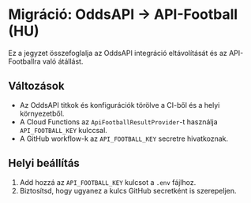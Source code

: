 # Migráció: OddsAPI → API-Football (HU)

Ez a jegyzet összefoglalja az OddsAPI integráció eltávolítását és az API-Footballra való átállást.

## Változások
- Az OddsAPI titkok és konfigurációk törölve a CI-ből és a helyi környezetből.
- A Cloud Functions az `ApiFootballResultProvider`-t használja `API_FOOTBALL_KEY` kulccsal.
- A GitHub workflow-k az `API_FOOTBALL_KEY` secretre hivatkoznak.

## Helyi beállítás
1. Add hozzá az `API_FOOTBALL_KEY` kulcsot a `.env` fájlhoz.
2. Biztosítsd, hogy ugyanez a kulcs GitHub secretként is szerepeljen.
